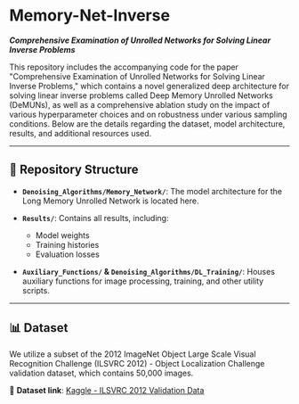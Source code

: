 # Memory-Net-Inverse

**_Comprehensive Examination of Unrolled Networks for Solving Linear Inverse Problems_**

This repository includes the accompanying code for the paper "Comprehensive Examination of Unrolled Networks for Solving Linear Inverse Problems," which contains a novel generalized deep architecture for solving linear inverse problems called Deep Memory Unrolled Networks (DeMUNs), as well as a comprehensive ablation study on the impact of various hyperparameter choices and on robustness under various sampling conditions. Below are the details regarding the dataset, model architecture, results, and additional resources used.

---

## 📁 Repository Structure

- **`Denoising_Algorithms/Memory_Network/`**: The model architecture for the Long Memory Unrolled Network is located here.
  
- **`Results/`**: Contains all results, including:
  - Model weights
  - Training histories
  - Evaluation losses

- **`Auxiliary_Functions/` & `Denoising_Algorithms/DL_Training/`**: Houses auxiliary functions for image processing, training, and other utility scripts.

---

## 📊 Dataset

We utilize a subset of the 2012 ImageNet Object Large Scale Visual Recognition Challenge (ILSVRC 2012) - Object Localization Challenge validation dataset, which contains 50,000 images.

🔗 **Dataset link**: [Kaggle - ILSVRC 2012 Validation Data](https://www.kaggle.com/c/imagenet-object-localization-challenge/data)
